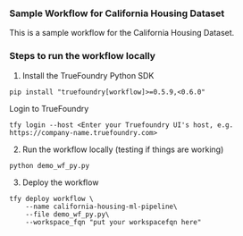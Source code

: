 ### Sample Workflow for California Housing Dataset

This is a sample workflow for the California Housing Dataset.

### Steps to run the workflow locally

1. Install the TrueFoundry Python SDK
```
pip install "truefoundry[workflow]>=0.5.9,<0.6.0"
```

Login to TrueFoundry
```
tfy login --host <Enter your Truefoundry UI's host, e.g. https://company-name.truefoundry.com>
```

2. Run the workflow locally (testing if things are working)
```
python demo_wf_py.py
```

3. Deploy the workflow
```
tfy deploy workflow \
    --name california-housing-ml-pipeline\
    --file demo_wf_py.py\
    --workspace_fqn "put your workspacefqn here"
```
